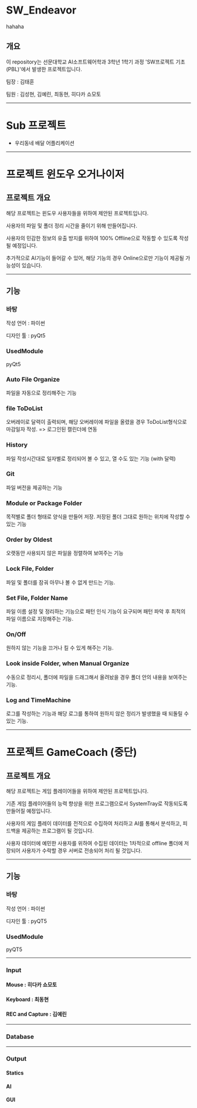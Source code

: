 # SW_Endeavor
hahaha

## 개요
이 repository는 선문대학교 AI소프트웨어학과 3학년 1학기 과정 'SW프로젝트 기초(PBL)'에서 발생한 프로젝트입니다.

팀장 : 김태훈

팀원 : 김성현, 김예린, 최동현, 히다카 쇼모토

***

# Sub 프로젝트
- 우리동네 배달 어플리케이션

***

# 프로젝트 윈도우 오거나이저
## 프로젝트 개요
해당 프로젝트는 윈도우 사용자들을 위하여 제안된 프로젝트입니다.

사용자의 파일 및 폴더 정리 시간을 줄이기 위해 만들어집니다.

사용자의 민감한 정보의 유출 방지를 위하여 100% Offline으로 작동할 수 있도록 작성될 예정입니다.

추가적으로 AI기능이 들어갈 수 있어, 해당 기능의 경우 Online으로만 기능이 제공될 가능성이 있습니다.

***

## 기능
### 바탕
작성 언어 : 파이썬

디자인 툴 : pyQt5

### UsedModule
pyQt5

### Auto File Organize

파일을 자동으로 정리해주는 기능

### file ToDoList

오버레이로 달력이 출력되며, 해당 오버레이에 파일을 올렸을 경우 ToDoList형식으로 마감일자 작성. => 로그인된 캘린더에 연동

### History

파일 작성시간대로 일자별로 정리되어 볼 수 있고, 열 수도 있는 기능 (with 달력)

### Git

파일 버전을 제공하는 기능

### Module or Package Folder

목적별로 폴더 형태로 양식을 만들어 저장.
저장된 폴더 그대로 원하는 위치에 작성할 수 있는 기능

### Order by Oldest

오랫동안 사용되지 않은 파일을 정렬하여 보여주는 기능

### Lock File, Folder

파일 및 폴더를 잠궈 아무나 볼 수 없게 만드는 기능.

### Set File, Folder Name

파일 이름 설정 및 정리하는 기능으로 패턴 인식 기능이 요구되며 패턴 파악 후 최적의 파일 이름으로 지정해주는 기능.

### On/Off

원하지 않는 기능을 끄거나 킬 수 있게 해주는 기능.

### Look inside Folder, when Manual Organize

수동으로 정리시, 폴더에 파일을 드래그해서 올려놨을 경우 폴더 안의 내용을 보여주는 기능.

### Log and TimeMachine

로그를 작성하는 기능과 해당 로그를 통하여 원하지 않은 정리가 발생했을 때 되돌릴 수 있는 기능.



***

# 프로젝트 GameCoach (중단)
## 프로젝트 개요
해당 프로젝트는 게임 플레이어들을 위하여 제안된 프로젝트입니다.

기존 게임 플레이어들의 능력 향상을 위한 프로그램으로서 SystemTray로 작동되도록 만들어질 예정입니다.

사용자의 게임 플레이 데이터를 전적으로 수집하여 처리하고 AI를 통해서 분석하고, 피드백을 제공하는 프로그램이 될 것입니다.

사용자 데이터에 예민한 사용자를 위하여 수집된 데이터는 1차적으로 offline 폴더에 저장되어 사용자가 수락할 경우 서버로 전송되어 처리 될 것입니다.

***

## 기능
### 바탕
작성 언어 : 파이썬

디자인 툴 : pyQT5

### UsedModule
pyQT5

***

### Input
#### Mouse : 히다카 쇼모토

#### Keyboard : 최동현

#### REC and Capture : 김예린

***

### Database

***

### Output
#### Statics

#### AI

#### GUI
